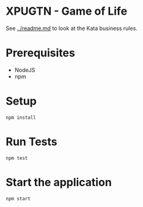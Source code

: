 # XPUGTN - Game of Life

See [../readme.md](../readme.md) to look at the Kata business rules.

# Prerequisites
- NodeJS
- npm

# Setup
```
npm install
```

# Run Tests
```
npm test
```

# Start the application
```
npm start
```
